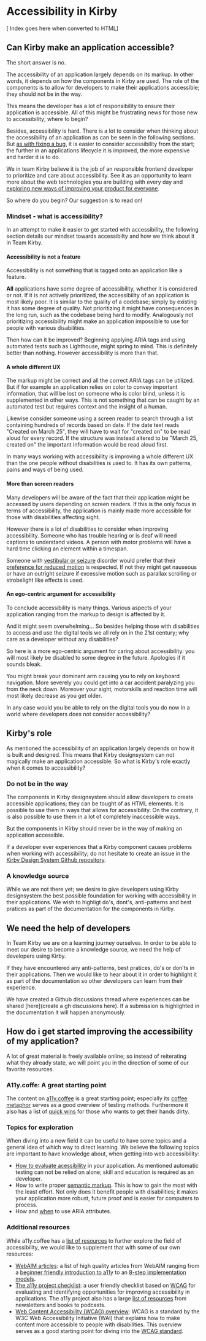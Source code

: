 # Accessibility in Kirby

[ Index goes here when converted to HTML]

## Can Kirby make an application accessible?

The short answer is no.

The accessibility of an application largely depends on its markup. In other words, it depends on how the components in Kirby are used. The role of the components is to allow for developers to make their applications accessible; they should not be in the way.

This means the developer has a lot of responsibility to ensure their application is accessible. All of this might be frustrating news for those new to accessibility; where to begin?

Besides, accessibility is hard. There is a lot to consider when thinking about the accessibility of an application as can be seen in the following sections. But [as with fixing a bug](https://assets.deepsource.io/032e723/images/blog/cost-of-fixing-bugs/chart.jpg), it is easier to consider accessibility from the start; the further in an applications lifecycle it is improved, the more expensive and harder it is to do.

We in team Kirby believe it is the job of an responsible frontend developer to prioritize and care about accessibility. See it as an opportunity to learn more about the web technologies you are building with every day and [exploring new ways of improving your product for everyone](https://uxdesign.cc/the-unseen-benefits-of-accessibility-ef259202b638).

So where do you begin? Our suggestion is to read on!

### Mindset - what is accessibility?

In an attempt to make it easier to get started with accessibility, the following section details our mindset towards accessibilty and how we think about it in Team Kirby.

#### Accessibility is not a feature

Accessibility is not something that is tagged onto an application like a feature.

**All** applications have some degree of accessibility, whether it is considered or not. If it is not actively prioritized, the accessibility of an application is most likely poor. It is similar to the quality of a codebase; simply by existing it has some degree of quality. Not prioritizing it might have consequences in the long run, such as the codebase being hard to modify. Analogously not prioritizing accessibility might make an application impossible to use for people with various disabilities.

Then how can it be improved? Beginning applying ARIA tags and using automated tests such as Lighthouse, might spring to mind. This is definitely better than nothing. However accessibility is more than that.

#### A whole different UX

The markup might be correct and all the correct ARIA tags can be utilized. But if for example an application relies on color to convey important information, that will be lost on someone who is color blind, unless it is supplemented in other ways. This is not something that can be caught by an automated test but requires context and the insight of a human.

Likewise consider someone using a screen reader to search through a list containing hundreds of records based on date. If the date text reads "Created on March 25", they will have to wait for "created on" to be read aloud for every record. If the structure was instead altered to be "March 25, created on" the important information would be read aloud first.

In many ways working with accessibility is improving a whole different UX than the one people without disabilities is used to. It has its own patterns, pains and ways of being used.

#### More than screen readers

Many developers will be aware of the fact that their application might be accessed by users depending on screen readers. If this is the only focus in terms of accessibility, the application is mainly made more accessible for those with disabilities affecting sight.

However there is a lot of disabilities to consider when improving accessibility. Someone who has trouble hearing or is deaf will need captions to understand videos. A person with motor problems will have a hard time clicking an element within a timespan.

Someone with [vestibular or seizure](https://webaim.org/articles/seizure/) disorder would prefer that their [preference for reduced motion](https://web.dev/prefers-reduced-motion/) is respected. If not they might get nauseous or have an outright seizure if excessive motion such as parallax scrolling or strobelight like effects is used.

#### An ego-centric argument for accessibility

To conclude accessibility is many things. Various aspects of your application ranging from the markup to design is affected by it.

And it might seem overwhelming... So besides helping those with disabilities to access and use the digital tools we all rely on in the 21st century; why care as a developer without any disabilities?

So here is a more ego-centric argument for caring about accessibility: you will most likely be disabled to some degree in the future. Apologies if it sounds bleak.

You might break your dominant arm causing you to rely on keyboard navigation. More severely you could get into a car accident paralyzing you from the neck down. Moreover your sight, motorskills and reaction time will most likely decrease as you get older.

In any case would you be able to rely on the digital tools you do now in a world where developers does not consider accessibility?

## Kirby's role

As mentioned the accessibility of an application largely depends on how it is built and designed. This means that Kirby designsystem can not magically make an application accessible. So what is Kirby's role exactly when it comes to accessibility?

### Do not be in the way

The components in Kirby designsystem should allow developers to create accessible applications; they can be tought of as HTML elements. It is possible to use them in ways that allows for accessibility. On the contrary, it is also possible to use them in a lot of completely inaccessible ways.

But the components in Kirby should never be in the way of making an application accessible.

If a developer ever experiences that a Kirby component causes problems when working with accessibility; do not hesitate to create an issue in the [Kirby Design System Github repository](https://github.com/kirbydesign/designsystem/issues/new/choose).

### A knowledge source

While we are not there yet; we desire to give developers using Kirby designsystem the best possible foundation for working with accessibility in their applications. We wish to highligt do's, dont's, anti-patterns and best pratices as part of the documentation for the components in Kirby.

## We need the help of developers

In Team Kirby we are on a learning journey ourselves. In order to be able to meet our desire to become a knowledge source, we need the help of developers using Kirby.

If they have encountered any anti-patterns, best pratices, do's or don'ts in their applications. Then we would like to hear about it in order to highlight it as part of the documentation so other developers can learn from their experience.

We have created a Github discussions thread where experiences can be shared [here](create a gh discussions here). If a submission is highlighted in the documentation it will happen anonymously.

## How do i get started improving the accessibility of my application?

A lot of great material is freely available online; so instead of reiterating what they already state, we will point you in the direction of some of our favorite resources.

### A11y.coffe: A great starting point

The content on [a11y.coffee](https://a11y.coffee) is a great starting point; especially its [coffee metaphor](https://a11y.coffee/a11y-testing-making-coffee/) serves as a good overview of testing methods. Furthermore it also has a list of [quick wins](https://a11y.coffee/quick-wins/) for those who wants to get their hands dirty.

### Topics for exploration

When diving into a new field it can be useful to have some topics and a general idea of which way to direct learning. We believe the following topics are important to have knowledge about, when getting into web accessibility:

- [How to evaluate acessibility](https://a11y.coffee/start-testing/) in your application. As mentioned automatic testing can not be relied on alone; skill and education is required as an developer.
- How to write proper [semantic markup](https://jerryjones.dev/2020/04/20/the-importance-of-html/). This is how to gain the most with the least effort. Not only does it benefit people with disabilities; it makes your application more robust, future proof and is easier for computers to process.
- How and [when](https://gomakethings.com/when-should-you-use-aria/) to use ARIA attributes.

### Additional resources

While a11y.coffee has a [list of resources](https://a11y.coffee/dig-in/) to further explore the field of accessibility, we would like to supplement that with some of our own resources:

- [WebAIM articles](https://webaim.org/articles/): a list of high quality articles from WebAIM ranging from a [beginner friendly introduction to a11y](https://webaim.org/intro/) to an [8-step implementation models](https://webaim.org/articles/implementation/).
- [The a11y project checklist](https://www.a11yproject.com/checklist/): a user friendly checklist based on [WCAG](https://www.w3.org/WAI/standards-guidelines/wcag/) for evaluating and identifying opportunities for improving accessibility in applications. The a11y project also has a large [list of resources](https://www.a11yproject.com/resources/) from newsletters and books to podcasts.
- [Web Content Accessibility (WCAG) overview](https://www.w3.org/WAI/standards-guidelines/wcag/): WCAG is a standard by the W3C Web Accessibility Initiative (WAI) that explains how to make content more accessible to people with disabilities. This overview serves as a good starting point for diving into the [WCAG standard](https://www.w3.org/TR/WCAG21/).
